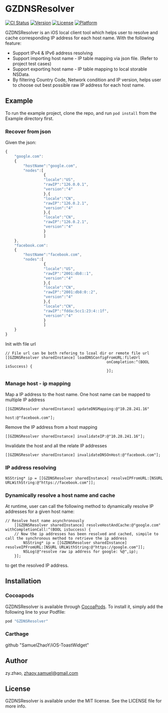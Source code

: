 # GZDNSResolver

[![CI Status](http://img.shields.io/travis/SamuelZhaoY/iOS-DNSResolver.svg?style=flat)](https://travis-ci.org/SamuelZhaoY/iOS-DNSResolver)
[![Version](https://img.shields.io/cocoapods/v/GZDNSResolver.svg?style=flat)](http://cocoapods.org/pods/GZDNSResolver)
[![License](https://img.shields.io/cocoapods/l/GZDNSResolver.svg?style=flat)](http://cocoapods.org/pods/GZDNSResolver)
[![Platform](https://img.shields.io/cocoapods/p/GZDNSResolver.svg?style=flat)](http://cocoapods.org/pods/GZDNSResolver)

GZDNSResolver is an iOS local client tool which helps user to resolve and cache corresponding IP address for each host name. With the following feature:

- Support IPv4 & IPv6 address resolving
- Support importing host name - IP table mapping via json file. (Refer to project test cases)
- Support exporting host name - IP table mapping to local storable NSData.
- By filtering Country Code, Network condition and IP version, helps user to choose out best possible raw IP address for each host name.

## Example

To run the example project, clone the repo, and run `pod install` from the Example directory first.

### Recover from json

Given the json:
```javascript
{
    "google.com":
    {
        "hostName":"google.com",
        "nodes":[
                 {
                 "locale":"US",
                 "rawIP":"126.0.0.1",
                 "version":"4"
                 },{
                 "locale":"CN",
                 "rawIP":"126.0.2.1",
                 "version":"4"
                 },{
                 "locale":"CN",
                 "rawIP":"126.0.2.1",
                 "version":"4"
                 }
                 ]
    },
    "facebook.com":
    {
        "hostName":"facebook.com",
        "nodes":[
                 {
                 "locale":"US",
                 "rawIP":"2001:db8::1",
                 "version":"4"
                 },{
                 "locale":"CN",
                 "rawIP":"2001:db8:0::2",
                 "version":"4"
                 },{
                 "locale":"CN",
                 "rawIP":"fdda:5cc1:23:4::1f",
                 "version":"4" 
                 }
                 ]
    }
}
```
Init with file url
```objc
// File url can be both refering to lcoal dir or remote file url
[[GZDNSResolver sharedInstance] loadDNSConfigFromURL:fileUrl
                                             onCompletion:^(BOOL isSuccess) {
                                             }];
```

### Manage host - ip mapping

Map a IP address to the host name. One host name can be mapped to multiple IP address
```objc
[[GZDNSResolver sharedInstance] updateDNSMapping:@"10.28.241.16"
                                                 host:@"facebook.com"];
```

Remove the IP address from a host mapping
```objc
[[GZDNSResolver sharedInstance] invalidateIP:@"10.28.241.16"];
```

Invalidate the host and all the relate IP addresses
```objc
[[GZDNSResolver sharedInstance] invalidateDNSOnHost:@"facebook.com"];
```

### IP address resolving

```objc
NSString* ip = [[GZDNSResolver sharedInstance] resolveIPFromURL:[NSURL URLWithString:@"https://facebook.com"]];
```

### Dynamically resolve a host name and cache
At runtime, user can call the following method to dynamically resolve IP addresses for a given host name:

```objc
// Resolve host name asynchronously
    [[GZDNSResolver sharedInstance] resolveHostAndCache:@"google.com" withCompletionCall:^(BOOL isSuccess) {
    // Now the ip addresses has been resolved and cached, simpile to call the synchronous method to retrieve the ip address
        NSString* ip = [[GZDNSResolver sharedInstance] resolveIPFromURL:[NSURL URLWithString:@"https://google.com"]];
        NSLog(@"resolve raw ip address for google: %@",ip);
    }];
```
to get the resolved IP address.

## Installation

### Cocoapods
GZDNSResolver is available through [CocoaPods](http://cocoapods.org). To install
it, simply add the following line to your Podfile:

```ruby
pod "GZDNSResolver"
```

### Carthage

github "SamuelZhaoY/iOS-ToastWidget"



## Author

zy.zhao, zhaoy.samuel@gmail.com

## License

GZDNSResolver is available under the MIT license. See the LICENSE file for more info.
